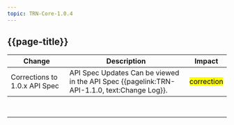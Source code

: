```yaml
---
topic: TRN-Core-1.0.4
---
```

<div class="bars-blg-expander">
<div class="bars-blg-expander-entry" id="v1.0.4">

## {{page-title}}

| Change                                   | Description                            | Impact                          | 
|------------------------------------------|----------------------------------------|---------------------------------|
| Corrections to 1.0.x API Spec         | API Spec Updates Can be viewed in the API Spec {{pagelink:TRN-API-1.1.0, text:Change Log}}. | <mark style="background-color: Yellow">correction</mark> |


</div>
</div>
<br>
<hr>
